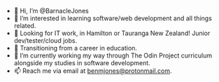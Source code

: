 - 👋 Hi, I’m @BarnacleJones
- 👀 I’m interested in learning software/web development and all things related.
- 👀 Looking for IT work, in Hamilton or Tauranga New Zealand! Junior dev/tester/cloud jobs.
- 🌱 Transitioning from a career in education.
- 🌱 I’m currently working my way through The Odin Project curriculum alongside my studies in software development.
- 📫 Reach me via email at benmjones@protonmail.com.

<!---
BarnacleJones/BarnacleJones is a ✨ special ✨ repository because its `README.md` (this file) appears on your GitHub profile.
You can click the Preview link to take a look at your changes.
--->

